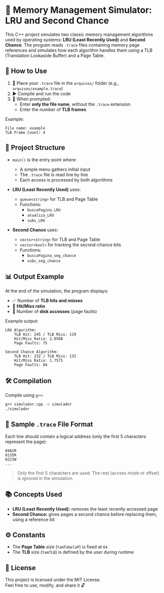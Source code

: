 # 🧠 Memory Management Simulator: LRU and Second Chance

This C++ project simulates two classic memory management algorithms used by operating systems: **LRU (Least Recently Used)** and **Second Chance**. The program reads `.trace` files containing memory page references and simulates how each algorithm handles them using a TLB (Translation Lookaside Buffer) and a Page Table.

## 🚀 How to Use

1. 📁 Place your `.trace` file in the `arquivos/` folder (e.g., `arquivos/example.trace`)
2. ▶️ Compile and run the code
3. 🧾 When prompted:
   - Enter **only the file name**, without the `.trace` extension
   - Enter the number of **TLB frames**

Example:
```
File name: example  
TLB Frame Count: 4
```

## 🧩 Project Structure

- `main()` is the entry point where:
  - A simple menu gathers initial input
  - The `.trace` file is read line by line
  - Each access is processed by both algorithms

- **LRU (Least Recently Used)** uses:
  - `queue<string>` for TLB and Page Table
  - Functions:
    - `buscaPagina_LRU`
    - `atualiza_LRU`
    - `subs_LRU`

- **Second Chance** uses:
  - `vector<string>` for TLB and Page Table
  - `vector<bool>` for tracking the second-chance bits
  - Functions:
    - `buscaPagina_seg_chance`
    - `subs_seg_chance`

## 📊 Output Example

At the end of the simulation, the program displays:

- ✅ Number of **TLB hits and misses**
- 🔁 **Hit/Miss ratio**
- 💾 Number of **disk accesses** (page faults)

Example output:
```
LRU Algorithm:
    TLB Hit: 245 / TLB Miss: 119
    Hit/Miss Ratio: 2.0588
    Page Faults: 75

Second Chance Algorithm:
    TLB Hit: 232 / TLB Miss: 132
    Hit/Miss Ratio: 1.7575
    Page Faults: 84
```

## 🛠️ Compilation

Compile using `g++`:

```bash
g++ simulador.cpp -o simulador
./simulador
```

## 📎 Sample `.trace` File Format

Each line should contain a logical address (only the first 5 characters represent the page):

```
04A2R
0135R
0223W
...
```

> Only the first 5 characters are used. The rest (access mode or offset) is ignored in the simulation.

## 📚 Concepts Used

- **LRU (Least Recently Used):** removes the least recently accessed page
- **Second Chance:** gives pages a second chance before replacing them, using a reference bit

## ⚙️ Constants

- The **Page Table** size (`tamTabelaP`) is fixed at `64`
- The **TLB** size (`tamTLB`) is defined by the user during runtime

## 🪪 License

This project is licensed under the MIT License.  
Feel free to use, modify, and share it 🔓
